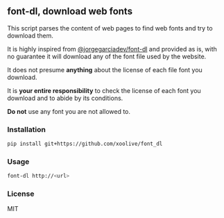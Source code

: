 ## font-dl, download web fonts

This script parses the content of web pages to find web fonts and try to download them.

It is highly inspired from [@jorgegarciadev/font-dl](https://github.com/jorgegarciadev/font-dl) and provided as is, with no guarantee it will download any of the font file used by the website.

It does not presume **anything** about the license of each file font you download.

It is **your entire responsibility** to check the license of each font you download and to abide by its conditions.

**Do not** use any font you are not allowed to.

### Installation

```sh
pip install git+https://github.com/xoolive/font_dl
```

### Usage

```sh
font-dl http://<url>
```

### License

MIT
